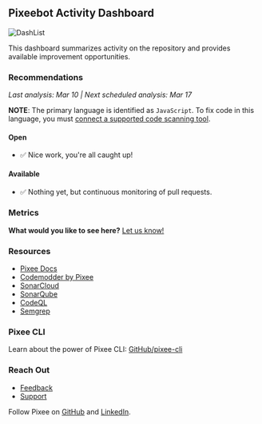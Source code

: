 ## Pixeebot Activity Dashboard

<img alt="DashList" src="https://docs.pixee.ai/img/pixee_dashlist.png">

This dashboard summarizes activity on the repository and provides available improvement opportunities.

### Recommendations

_Last analysis: Mar 10 | Next scheduled analysis: Mar 17_

**NOTE**: The primary language is identified as `JavaScript`. To fix code in this language, you must [connect a supported code scanning tool](https://docs.pixee.ai/code-scanning-tools/overview).

#### Open
 - ✅ Nice work, you're all caught up!

#### Available
 - ✅ Nothing yet, but continuous monitoring of pull requests.

### Metrics

**What would you like to see here?** [Let us know!](https://tally.so/r/mYa4Y5)

### Resources

- [Pixee Docs](https://docs.pixee.ai/)
- [Codemodder by Pixee](https://codemodder.io/)
- [SonarCloud](https://docs.pixee.ai/code-scanning-tools/sonar)
- [SonarQube](https://docs.pixee.ai/code-scanning-tools/sonarqube)
- [CodeQL](https://docs.pixee.ai/code-scanning-tools/codeql)
- [Semgrep](https://docs.pixee.ai/code-scanning-tools/semgrep)

### Pixee CLI
Learn about the power of Pixee CLI: [GitHub/pixee-cli](https://github.com/pixee/pixee-cli)

### Reach Out
- [Feedback](https://ask.pixee.ai/feedback)
- [Support](mailto:help@pixee.ai)

Follow Pixee on [GitHub](https://github.com/pixee) and [LinkedIn](https://www.linkedin.com/company/pixee/).
 
